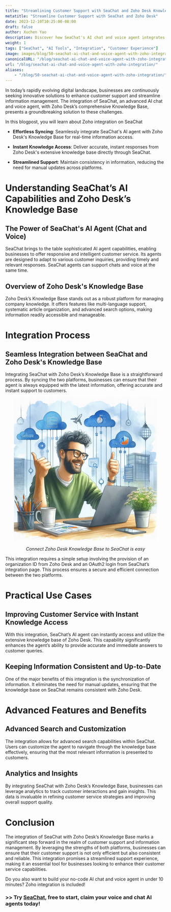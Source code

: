 ```yaml
---
title: "Streamlining Customer Support with SeaChat and Zoho Desk Knowledge Base Integration"
metatitle: "Streamline Customer Support with SeaChat and Zoho Desk"
date: 2023-12-10T10:25:00-08:00
draft: false
author: Xuchen Yao
description: Discover how SeaChat's AI chat and voice agent integrates with Zoho Desk's Knowledge Base for seamless, efficient customer support.
weight: 1
tags: ["SeaChat", "AI Tools", "Integration", "Customer Experience"]
image: images/blog/50-seachat-ai-chat-and-voice-agent-with-zoho-integration/50-seachat-ai-chat-and-voice-agent-with-zoho-integration.png
canonicalURL: "/blog/seachat-ai-chat-and-voice-agent-with-zoho-integration/"
url: "/blog/seachat-ai-chat-and-voice-agent-with-zoho-integration/"
aliases:
    - "/blog/50-seachat-ai-chat-and-voice-agent-with-zoho-integration/"
---
```


In today’s rapidly evolving digital landscape, businesses are continuously seeking innovative solutions to enhance customer support and streamline information management. The integration of SeaChat, an advanced AI chat and voice agent, with Zoho Desk’s comprehensive Knowledge Base, presents a groundbreaking solution to these challenges.

In this blogpost, you will learn about Zoho integration on SeaChat

- **Effortless Syncing**: Seamlessly integrate SeaChat's AI agent with Zoho Desk's Knowledge Base for real-time information access.

- **Instant Knowledge Access**: Deliver accurate, instant responses from Zoho Desk's extensive knowledge base directly through SeaChat.

- **Streamlined Support**: Maintain consistency in information, reducing the need for manual updates across platforms.


# Understanding SeaChat’s AI Capabilities and Zoho Desk’s Knowledge Base

## The Power of SeaChat's AI Agent (Chat and Voice)
SeaChat brings to the table sophisticated AI agent capabilities, enabling businesses to offer responsive and intelligent customer service. Its agents are designed to adapt to various customer inquiries, providing timely and relevant responses.
SeaChat agents can support chats and voice at the same time.

## Overview of Zoho Desk's Knowledge Base
Zoho Desk’s Knowledge Base stands out as a robust platform for managing company knowledge. It offers features like multi-language support, systematic article organization, and advanced search options, making information readily accessible and manageable.

# Integration Process
## Seamless Integration between SeaChat and Zoho Desk's Knowledge Base
Integrating SeaChat with Zoho Desk’s Knowledge Base is a straightforward process. By syncing the two platforms, businesses can ensure that their agent is always equipped with the latest information, offering accurate and instant support to customers.

<center>
<img height="450px" src="/images/blog/50-seachat-ai-chat-and-voice-agent-with-zoho-integration/1-connect-zoho-database-to-seachat.jpeg" alt="Connect Zoho Desk Knowledge Base to SeaChat is easy"/>

*Connect Zoho Desk Knowledge Base to SeaChat is easy*
</center>



This integration requires a simple setup involving the provision of an organization ID from Zoho Desk and an OAuth2 login from SeaChat’s integration page. This process ensures a secure and efficient connection between the two platforms.

# Practical Use Cases

## Improving Customer Service with Instant Knowledge Access
With this integration, SeaChat’s AI agent can instantly access and utilize the extensive knowledge base of Zoho Desk. This capability significantly enhances the agent’s ability to provide accurate and immediate answers to customer queries.

## Keeping Information Consistent and Up-to-Date
One of the major benefits of this integration is the synchronization of information. It eliminates the need for manual updates, ensuring that the knowledge base on SeaChat remains consistent with Zoho Desk.

# Advanced Features and Benefits

## Advanced Search and Customization
The integration allows for advanced search capabilities within SeaChat. Users can customize the agent to navigate through the knowledge base effectively, ensuring that the most relevant information is presented to customers.

## Analytics and Insights
By integrating SeaChat with Zoho Desk’s Knowledge Base, businesses can leverage analytics to track customer interactions and gain insights. This data is invaluable in refining customer service strategies and improving overall support quality.

# Conclusion
The integration of SeaChat with Zoho Desk’s Knowledge Base marks a significant step forward in the realm of customer support and information management. By leveraging the strengths of both platforms, businesses can ensure that their customer support is not only efficient but also consistent and reliable. This integration promises a streamlined support experience, making it an essential tool for businesses looking to enhance their customer service capabilities.


Do you also want to build your no-code AI chat and voice agent in under 10 minutes? Zoho integration is included! 

### >> Try [SeaChat](https://chat.seasalt.ai/?utm_source=blog), free to start, claim your voice and chat AI agents today!